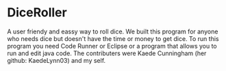 # DiceRoller
A user friendy and eassy way to roll dice.
We built this program for anyone who needs dice but doesn't have the time or money to get dice.
To run this program you need Code Runner or Eclipse or a program that allows you to run and edit java code.
The contributers were Kaede Cunningham (her github: KaedeLynn03) and my self.
